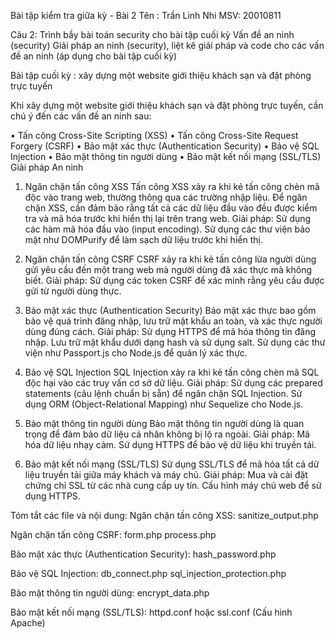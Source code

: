 Bài tập kiểm tra giữa kỳ - Bài 2
Tên : Trần Linh Nhi
MSV: 20010811


Câu 2: Trình bầy bài toán security cho bài tập cuối kỳ
Vấn đề an ninh (security)
Giải pháp an ninh (security), liệt kê giải pháp và code cho các vấn đề an ninh (áp dụng cho bài tập cuối kỳ)

Bài tập cuối kỳ  : xây dựng một website giới thiệu khách sạn và đặt phòng trực tuyến

Khi xây dựng một website giới thiệu khách sạn và đặt phòng trực tuyến, cần chú ý đến các vấn đề an ninh sau:

•	Tấn công Cross-Site Scripting (XSS)
•	Tấn công Cross-Site Request Forgery (CSRF)
•	Bảo mật xác thực (Authentication Security)
•	Bảo vệ SQL Injection
•	Bảo mật thông tin người dùng
•	Bảo mật kết nối mạng (SSL/TLS)
Giải pháp An ninh
1. Ngăn chặn tấn công XSS
Tấn công XSS xảy ra khi kẻ tấn công chèn mã độc vào trang web, thường thông qua các trường nhập liệu. Để ngăn chặn XSS, cần đảm bảo rằng tất cả các dữ liệu đầu vào đều được kiểm tra và mã hóa trước khi hiển thị lại trên trang web.
Giải pháp:
Sử dụng các hàm mã hóa đầu vào (input encoding).
Sử dụng các thư viện bảo mật như DOMPurify để làm sạch dữ liệu trước khi hiển thị.

2. Ngăn chặn tấn công CSRF
CSRF xảy ra khi kẻ tấn công lừa người dùng gửi yêu cầu đến một trang web mà người dùng đã xác thực mà không biết.
Giải pháp:
Sử dụng các token CSRF để xác minh rằng yêu cầu được gửi từ người dùng thực.

3. Bảo mật xác thực (Authentication Security)
Bảo mật xác thực bao gồm bảo vệ quá trình đăng nhập, lưu trữ mật khẩu an toàn, và xác thực người dùng đúng cách.
Giải pháp:
Sử dụng HTTPS để mã hóa thông tin đăng nhập.
Lưu trữ mật khẩu dưới dạng hash và sử dụng salt.
Sử dụng các thư viện như Passport.js cho Node.js để quản lý xác thực.

4. Bảo vệ SQL Injection
SQL Injection xảy ra khi kẻ tấn công chèn mã SQL độc hại vào các truy vấn cơ sở dữ liệu.
Giải pháp:
Sử dụng các prepared statements (câu lệnh chuẩn bị sẵn) để ngăn chặn SQL Injection.
Sử dụng ORM (Object-Relational Mapping) như Sequelize cho Node.js.

5. Bảo mật thông tin người dùng
Bảo mật thông tin người dùng là quan trọng để đảm bảo dữ liệu cá nhân không bị lộ ra ngoài.
Giải pháp:
Mã hóa dữ liệu nhạy cảm.
Sử dụng HTTPS để bảo vệ dữ liệu khi truyền tải.

6. Bảo mật kết nối mạng (SSL/TLS)
Sử dụng SSL/TLS để mã hóa tất cả dữ liệu truyền tải giữa máy khách và máy chủ.
Giải pháp:
Mua và cài đặt chứng chỉ SSL từ các nhà cung cấp uy tín.
Cấu hình máy chủ web để sử dụng HTTPS.


Tóm tắt các file và nội dung:
Ngăn chặn tấn công XSS:
sanitize_output.php

Ngăn chặn tấn công CSRF:
form.php
process.php

Bảo mật xác thực (Authentication Security):
hash_password.php

Bảo vệ SQL Injection:
db_connect.php
sql_injection_protection.php

Bảo mật thông tin người dùng:
encrypt_data.php


Bảo mật kết nối mạng (SSL/TLS):
httpd.conf hoặc ssl.conf (Cấu hình Apache)
